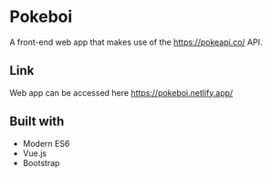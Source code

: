 # Pokeboi

A front-end web app that makes use of the https://pokeapi.co/ API.

## Link
Web app can be accessed here
https://pokeboi.netlify.app/


## Built with
* Modern ES6 
* Vue.js
* Bootstrap

